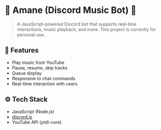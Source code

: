 # 🎵 Amane (Discord Music Bot) 🎵

> A JavaScript-powered Discord bot that supports real-time interactions, music playback, and more.
This project is currently for personal use.

## 🚀 Features

- Play music from YouTube
- Pause, resume, skip tracks
- Queue display
- Responsive to chat commands
- Real-time interaction with users

## ⚙️ Tech Stack

- JavaScript (Node.js)
- [discord.js](https://discord.js.org/)
- YouTube API (ytdl-core)

